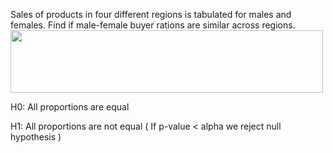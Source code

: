 Sales of products in four different regions is tabulated for males and females. Find if male-female buyer rations are similar across regions.
<img src="https://user-images.githubusercontent.com/119057185/207093834-19e9e88b-c90d-4179-b541-4db299e4e2bc.png" width="500" height="100">

H0: All proportions are equal

H1: All proportions are not equal
( If p-value < alpha we reject null hypothesis )
